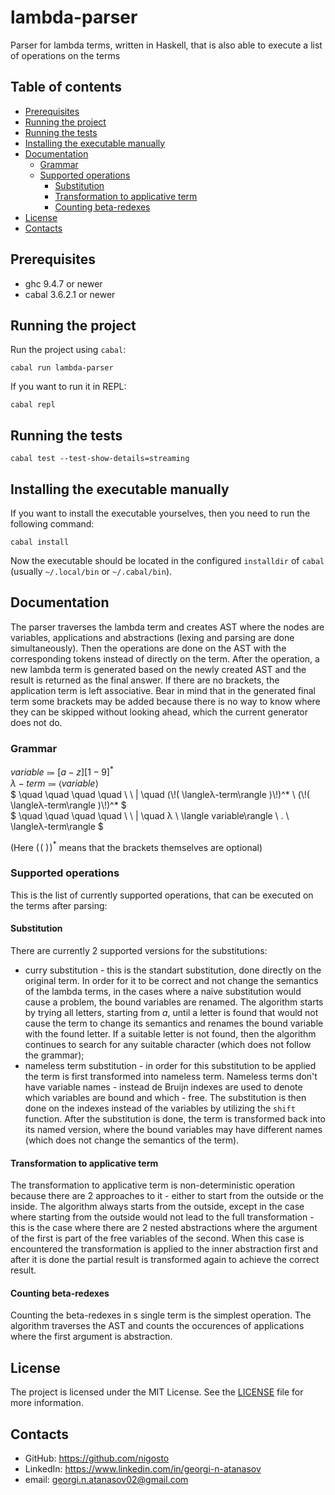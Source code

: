 # lambda-parser
Parser for lambda terms, written in Haskell, that is also able to execute a list of operations on the terms

## Table of contents
- [Prerequisites](#prerequisites)
- [Running the project](#running-the-project)
- [Running the tests](#running-the-tests)
- [Installing the executable manually](#installing-the-executable-manually)
- [Documentation](#documentation)
    - [Grammar](#grammar)
    - [Supported operations](#supported-operations)
        - [Substitution](#substitution)
        - [Transformation to applicative term](#transformation-to-applicative-term)
        - [Counting beta-redexes](#counting-beta-redexes)
- [License](#license)
- [Contacts](#contacts)

## Prerequisites
- ghc 9.4.7 or newer
- cabal 3.6.2.1 or newer

## Running the project
Run the project using `cabal`:
```shell
cabal run lambda-parser
```

If you want to run it in REPL:
```shell
cabal repl
```

## Running the tests
```shell
cabal test --test-show-details=streaming
```

## Installing the executable manually
If you want to install the executable yourselves, then you need to run the following command:
```shell
cabal install
```

Now the executable should be located in the configured `installdir` of `cabal` (usually `~/.local/bin` or `~/.cabal/bin`).

## Documentation
The parser traverses the lambda term and creates AST where the nodes are variables, applications and abstractions (lexing and parsing are done simultaneously). Then the operations are done on the AST with the corresponding tokens instead of directly on the term. After the operation, a new lambda term is generated based on the newly created AST and the result is returned as the final answer. If there are no brackets, the application term is left associative. Bear in mind that in the generated final term some brackets may be added because there is no way to know where they can be skipped without looking ahead, which the current generator does not do.

### Grammar
$` variable \Coloneqq [a-z][1-9]^* `$ <br>
$` λ-term \Coloneqq \langle variable \rangle `$ <br>
$`   \quad \quad \quad \quad \ \ | \quad (\!( \langleλ-term\rangle )\!)^* \ (\!( \langleλ-term\rangle )\!)^* `$ <br>
$`   \quad \quad \quad \quad \ \ | \quad λ \ \langle variable\rangle \ . \ \langleλ-term\rangle `$

(Here $` (\!( \ )\!)^* `$ means that the brackets themselves are optional)

### Supported operations
This is the list of currently supported operations, that can be executed on the terms after parsing:

#### Substitution
There are currently 2 supported versions for the substitutions:
- curry substitution - this is the standart substitution, done directly on the original term. In order for it to be correct and not change the semantics of the lambda terms, in the cases where a naive substitution would cause a problem, the bound variables are renamed. The algorithm starts by trying all letters, starting from *a*, until a letter is found that would not cause the term to change its semantics and renames the bound variable with the found letter. If a suitable letter is not found, then the algorithm continues to search for any suitable character (which does not follow the grammar);
- nameless term substitution - in order for this substitution to be applied the term is first transformed into nameless term. Nameless terms don't have variable names - instead de Bruijn indexes are used to denote which variables are bound and which - free. The substitution is then done on the indexes instead of the variables by utilizing the `shift` function. After the substitution is done, the term is transformed back into its named version, where the bound variables may have different names (which does not change the semantics of the term).

#### Transformation to applicative term 
The transformation to applicative term is non-deterministic operation because there are 2 approaches to it - either to start from the outside or the inside. The algorithm always starts from the outside, except in the case where starting from the outside would not lead to the full transformation - this is the case where there are 2 nested abstractions where the argument of the first is part of the free variables of the second. When this case is encountered the transformation is applied to the inner abstraction first and after it is done the partial result is transformed again to achieve the correct result.

#### Counting beta-redexes
Counting the beta-redexes in s single term is the simplest operation. The algorithm traverses the AST and counts the occurences of applications where the first argument is abstraction.

## License
The project is licensed under the MIT License. See the [LICENSE](./LICENSE) file for more information.

## Contacts
- GitHub: https://github.com/nigosto
- LinkedIn: https://www.linkedin.com/in/georgi-n-atanasov
- email: georgi.n.atanasov02@gmail.com